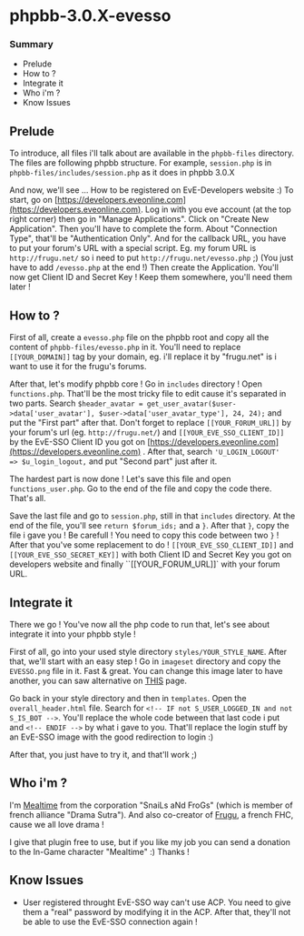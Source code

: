 # phpbb-3.0.X-evesso


### Summary
- Prelude
- How to ?
- Integrate it
- Who i'm ?
- Know Issues

## Prelude

To introduce, all files i'll talk about are available in the ``phpbb-files`` directory. The files are following phpbb structure.
For example, ``session.php`` is in ``phpbb-files/includes/session.php`` as it does in phpbb 3.0.X

And now, we'll see ... How to be registered on EvE-Developers website :)
To start, go on [https://developers.eveonline.com](https://developers.eveonline.com). Log in with you eve account (at the top right corner) then go in "Manage Applications".
Click on "Create New Application". Then you'll have to complete the form. About "Connection Type", that'll be "Authentication Only". And for the callback URL, you have to put your forum's URL with a special script.
Eg. my forum URL is ``http://frugu.net/`` so i need to put ``http://frugu.net/evesso.php`` ;) (You just have to add ``/evesso.php`` at the end !)
Then create the Application. You'll now get Client ID and Secret Key ! Keep them somewhere, you'll need them later !

## How to ?

First of all, create a ``evesso.php`` file on the phpbb root and copy all the content of ``phpbb-files/evesso.php`` in it.
You'll need to replace ``[[YOUR_DOMAIN]]`` tag by your domain, eg. i'll replace it by "frugu.net" is i want to use it for the frugu's forums.

After that, let's modify phpbb core !
Go in ``includes`` directory ! Open ``functions.php``. That'll be the most tricky file to edit cause it's separated in two parts.
Search ``$header_avatar = get_user_avatar($user->data['user_avatar'], $user->data['user_avatar_type'], 24, 24);`` and put the "First part" after that.
Don't forget to replace ``[[YOUR_FORUM_URL]]`` by your forum's url (eg. ``http://frugu.net/``) and ``[[YOUR_EVE_SSO_CLIENT_ID]]`` by the EvE-SSO Client ID you got on [https://developers.eveonline.com](https://developers.eveonline.com) .
After that, search ``'U_LOGIN_LOGOUT'		=> $u_login_logout,`` and put "Second part" just after it.

The hardest part is now done ! Let's save this file and open ``functions_user.php``. Go to the end of the file and copy the code there. That's all.

Save the last file and go to ``session.php``, still in that ``includes`` directory.
At the end of the file, you'll see ``return $forum_ids;`` and a ``}``. After that ``}``, copy the file i gave you !
Be carefull ! You need to copy this code between two ``}`` !
After that you've some replacement to do !
``[[YOUR_EVE_SSO_CLIENT_ID]]`` and ``[[YOUR_EVE_SSO_SECRET_KEY]]`` with both Client ID and Secret Key you got on developers website and finally ``[[YOUR_FORUM_URL]]` with your forum URL.

## Integrate it

There we go ! You've now all the php code to run that, let's see about integrate it into your phpbb style !

First of all, go into your used style directory ``styles/YOUR_STYLE_NAME``.
After that, we'll start with an easy step ! Go in ``imageset`` directory and copy the ``EVESSO.png`` file in it. Fast & great. You can change this image later to have another, you can saw alternative on [THIS](https://developers.eveonline.com/resource/single-sign-on) page.

Go back in your style directory and then in ``templates``. Open the ``overall_header.html`` file.
Search for ``<!-- IF not S_USER_LOGGED_IN and not S_IS_BOT -->``. You'll replace the whole code between that last code i put and ``<!-- ENDIF -->`` by what i gave to you.
That'll replace the login stuff by an EvE-SSO image with the good redirection to login :)

After that, you just have to try it, and that'll work ;)

## Who i'm ?

I'm [Mealtime](https://zkillboard.com/character/91901482/) from the corporation "SnaiLs aNd FroGs" (which is member of french alliance "Drama Sutra").
And also co-creator of [Frugu](http://frugu.net/), a french FHC, cause we all love drama !

I give that plugin free to use, but if you like my job you can send a donation to the In-Game character "Mealtime" :)
Thanks !

## Know Issues

- User registered throught EvE-SSO way can't use ACP. You need to give them a "real" password by modifying it in the ACP. After that, they'll not be able to use the EvE-SSO connection again !
